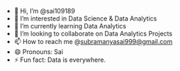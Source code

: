 - 👋 Hi, I’m @sai109189
- 👀 I’m interested in Data Science & Data Analytics
- 🌱 I’m currently learning Data Analytics
- 💞️ I’m looking to collaborate on Data Analytics Projects
- 📫 How to reach me @subramanyasai999@gmail.com
- 😄 Pronouns: Sai
- ⚡ Fun fact: Data is everywhere.

<!---
sai109189/sai109189 is a ✨ special ✨ repository because its `README.md` (this file) appears on your GitHub profile.
You can click the Preview link to take a look at your changes.
--->
